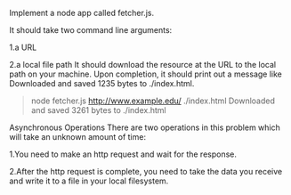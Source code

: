 Implement a node app called fetcher.js.

It should take two command line arguments:

1.a URL

2.a local file path
It should download the resource at the URL to the local path on your machine. Upon completion, it should print out a message like Downloaded and saved 1235 bytes to ./index.html.

> node fetcher.js http://www.example.edu/ ./index.html
Downloaded and saved 3261 bytes to ./index.html


Asynchronous Operations
There are two operations in this problem which will take an unknown amount of time:

1.You need to make an http request and wait for the response.

2.After the http request is complete, you need to take the data you receive and write it to a file in your local filesystem.
